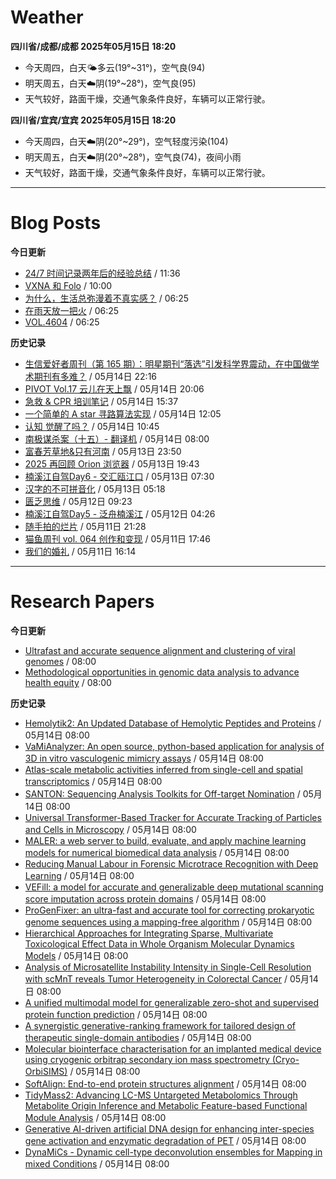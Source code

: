 # Weather
<!--qweather:start-->
**四川省/成都/成都 2025年05月15日 18:20**
- 今天周四，白天🌤️多云(19°~31°)，空气良(94)
- 明天周五，白天☁️阴(19°~28°)，空气良(95)
- 天气较好，路面干燥，交通气象条件良好，车辆可以正常行驶。

**四川省/宜宾/宜宾 2025年05月15日 18:20**
- 今天周四，白天☁️阴(20°~29°)，空气轻度污染(104)
- 明天周五，白天☁️阴(20°~28°)，空气良(74)，夜间小雨
- 天气较好，路面干燥，交通气象条件良好，车辆可以正常行驶。
<!--qweather:end-->
---
# Blog Posts
<!--rss-blogs:start-->
**今日更新**
- [24/7 时间记录两年后的经验总结](https://thirdshire.com/timetracking/) / 11:36
- [VXNA 和 Folo](https://anotherdayu.com/2025/6972/) / 10:00
- [为什么，生活总弥漫着不真实感？](http://m.wufazhuce.com/question/4365) / 06:25
- [在雨天放一把火](http://m.wufazhuce.com/article/6792) / 06:25
- [VOL.4604](http://m.wufazhuce.com/one/4755) / 06:25

**历史记录**
- [生信爱好者周刊（第 165 期）：明星期刊“落选”引发科学界震动，在中国做学术期刊有多难？](https://openbiox.github.io/weekly/issue-165/) / 05月14日 22:16
- [PIVOT Vol.17 云儿在天上飘](https://anotherdayu.com/2025/6966/) / 05月14日 20:06
- [急救 & CPR 培训笔记](https://blog.douchi.space/first-aid-training/) / 05月14日 15:37
- [一个简单的 A star 寻路算法实现](https://blog.codingnow.com/2025/05/a_star_pathfinding.html) / 05月14日 12:05
- [认知 觉醒了吗？](https://imzm.im/cognitive-awakening/) / 05月14日 10:45
- [南极谋杀案（十五）- 翻译机](https://yufree.cn/cn/2025/05/14/anterictic-murder/) / 05月14日 08:00
- [富春芳草地&amp;只有河南](https://www.skyue.com/25051323.html) / 05月13日 23:50
- [2025 再回顾 Orion 浏览器](https://anotherdayu.com/2025/6953/) / 05月13日 19:43
- [楠溪江自驾Day6 - 交汇瓯江口](https://blog.ops-coffee.cn/r/city-china-zhejiang-wenzhou-yongjia-nanxijiang-06.html) / 05月13日 07:30
- [汉字的不可拼音化](https://justgoidea.com/the-impossibility-of-pinyin-for-chinese-characters/) / 05月13日 05:18
- [匮乏思维](https://blog.douchi.space/scarcity-mindset/) / 05月12日 09:23
- [楠溪江自驾Day5 - 泛舟楠溪江](https://blog.ops-coffee.cn/r/city-china-zhejiang-wenzhou-yongjia-nanxijiang-05.html) / 05月12日 04:26
- [随手拍的烂片](https://innei.in/notes/191) / 05月11日 21:28
- [猫鱼周刊 vol. 064 创作和变现](https://ameow.xyz/archives/weekly-064) / 05月11日 17:46
- [我们的婚礼](https://www.skyue.com/25051116.html) / 05月11日 16:14
<!--rss-blogs:end-->
---
# Research Papers
<!--rss-papers:start-->
**今日更新**
- [Ultrafast and accurate sequence alignment and clustering of viral genomes](https://www.nature.com/articles/s41592-025-02701-7) / 08:00
- [Methodological opportunities in genomic data analysis to advance health equity](https://www.nature.com/articles/s41576-025-00839-w) / 08:00

**历史记录**
- [Hemolytik2: An Updated Database of Hemolytic Peptides and Proteins](https://www.biorxiv.org/content/10.1101/2025.05.12.653624v1?rss=1) / 05月14日 08:00
- [VaMiAnalyzer: An open source, python-based application for analysis of 3D in vitro vasculogenic mimicry assays](https://www.biorxiv.org/content/10.1101/2025.05.13.653881v1?rss=1) / 05月14日 08:00
- [Atlas-scale metabolic activities inferred from single-cell and spatial transcriptomics](https://www.biorxiv.org/content/10.1101/2025.05.09.653038v1?rss=1) / 05月14日 08:00
- [SANTON: Sequencing Analysis Toolkits for Off-target Nomination](https://www.biorxiv.org/content/10.1101/2025.05.09.653082v1?rss=1) / 05月14日 08:00
- [Universal Transformer-Based Tracker for Accurate Tracking of Particles and Cells in Microscopy](https://www.biorxiv.org/content/10.1101/2025.05.09.653028v1?rss=1) / 05月14日 08:00
- [MALER: a web server to build, evaluate, and apply machine learning models for numerical biomedical data analysis](https://www.biorxiv.org/content/10.1101/2025.05.09.653008v1?rss=1) / 05月14日 08:00
- [Reducing Manual Labour in Forensic Microtrace Recognition with Deep Learning](https://www.biorxiv.org/content/10.1101/2025.05.09.653056v1?rss=1) / 05月14日 08:00
- [VEFill: a model for accurate and generalizable deep mutational scanning score imputation across protein domains](https://www.biorxiv.org/content/10.1101/2025.05.14.653991v1?rss=1) / 05月14日 08:00
- [ProGenFixer: an ultra-fast and accurate tool for correcting prokaryotic genome sequences using a mapping-free algorithm](https://www.biorxiv.org/content/10.1101/2025.05.09.653025v1?rss=1) / 05月14日 08:00
- [Hierarchical Approaches for Integrating Sparse, Multivariate Toxicological Effect Data in Whole Organism Molecular Dynamics Models](https://www.biorxiv.org/content/10.1101/2025.05.09.652942v1?rss=1) / 05月14日 08:00
- [Analysis of Microsatellite Instability Intensity in Single-Cell Resolution with scMnT reveals Tumor Heterogeneity in Colorectal Cancer](https://www.biorxiv.org/content/10.1101/2025.05.09.653227v1?rss=1) / 05月14日 08:00
- [A unified multimodal model for generalizable zero-shot and supervised protein function prediction](https://www.biorxiv.org/content/10.1101/2025.05.09.653226v1?rss=1) / 05月14日 08:00
- [A synergistic generative-ranking framework for tailored design of therapeutic single-domain antibodies](https://www.biorxiv.org/content/10.1101/2025.05.09.653014v1?rss=1) / 05月14日 08:00
- [Molecular biointerface characterisation for an implanted medical device using cryogenic orbitrap secondary ion mass spectrometry (Cryo-OrbiSIMS)](https://www.biorxiv.org/content/10.1101/2025.05.09.652996v1?rss=1) / 05月14日 08:00
- [SoftAlign: End-to-end protein structures alignment](https://www.biorxiv.org/content/10.1101/2025.05.09.653096v1?rss=1) / 05月14日 08:00
- [TidyMass2: Advancing LC-MS Untargeted Metabolomics Through Metabolite Origin Inference and Metabolic Feature-based Functional Module Analysis](https://www.biorxiv.org/content/10.1101/2025.05.09.652992v1?rss=1) / 05月14日 08:00
- [Generative AI-driven artificial DNA design for enhancing inter-species gene activation and enzymatic degradation of PET](https://www.biorxiv.org/content/10.1101/2025.05.08.652991v1?rss=1) / 05月14日 08:00
- [DynaMiCs - Dynamic cell-type deconvolution ensembles for Mapping in mixed Conditions](https://www.biorxiv.org/content/10.1101/2025.05.08.652868v1?rss=1) / 05月14日 08:00
<!--rss-papers:end-->
